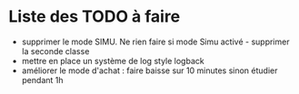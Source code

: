 # Liste des TODO à faire

- supprimer le mode SIMU. Ne rien faire si mode Simu activé - supprimer la seconde classe
- mettre en place un système de log style logback
- améliorer le mode d'achat : faire baisse sur 10 minutes sinon étudier pendant 1h

